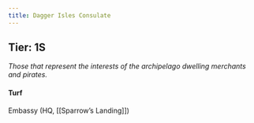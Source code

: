 ```yaml
---
title: Dagger Isles Consulate
---
```


## Tier: 1S
*Those that represent the interests of the archipelago dwelling merchants and pirates.* 

#### **Turf**
Embassy (HQ, [[Sparrow’s Landing]])